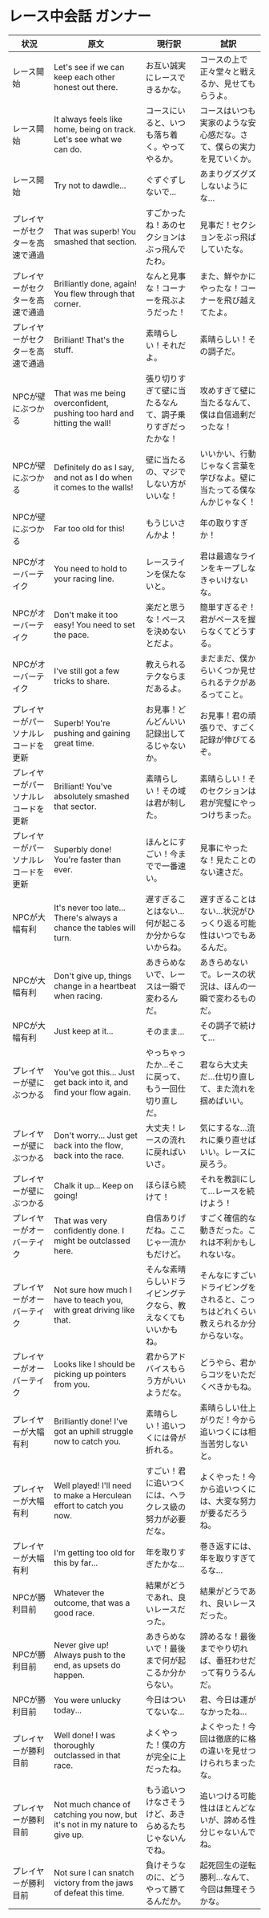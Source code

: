 # レース中会話 ガンナー

| 状況                 | 原文                                                                         | 現行訳                             | 試訳                                        |
| ------------------ | -------------------------------------------------------------------------- | ------------------------------- | ----------------------------------------- |
| レース開始              | Let's see if we can keep each other honest out there.                      | お互い誠実にレースできるかな。                 | コースの上で正々堂々と戦えるか、見せてもらうよ。                  |
| レース開始              | It always feels like home, being on track. Let's see what we can do.       | コースにいると、いつも落ち着く。やってやるか。         | コースはいつも実家のような安心感だな。さて、僕らの実力を見ていくか。        |
| レース開始              | Try not to dawdle...                                                       | ぐずぐずしないで...                     | あまりグズグズしないようにな…                           |
| プレイヤーがセクターを高速で通過   | That was superb! You smashed that section.                                 | すごかったね！あのセクションはぶっ飛んでたわ。         | 見事だ！セクションをぶっ飛ばしていたな。                      |
| プレイヤーがセクターを高速で通過   | Brilliantly done, again! You flew through that corner.                     | なんと見事な！コーナーを飛ぶようだった！            | また、鮮やかにやったな！コーナーを飛び越えてたよ。                 |
| プレイヤーがセクターを高速で通過   | Brilliant! That's the stuff.                                               | 素晴らしい！それだよ。                     | 素晴らしい！その調子だ。                              |
| NPCが壁にぶつかる         | That was me being overconfident, pushing too hard and hitting the wall!    | 張り切りすぎて壁に当たるなんて、調子乗りすぎだったかな！    | 攻めすぎて壁に当たるなんて、僕は自信過剰だったな！                 |
| NPCが壁にぶつかる         | Definitely do as I say, and not as I do when it comes to the walls!        | 壁に当たるの、マジでしない方がいいな！             | いいかい、行動じゃなく言葉を学びなよ。壁に当たってる僕なんかじゃなく！       |
| NPCが壁にぶつかる         | Far too old for this!                                                      | もうじいさんかよ！                       | 年の取りすぎか！                                  |
| NPCがオーバーテイク        | You need to hold to your racing line.                                      | レースラインを保たないと。                   | 君は最適なラインをキープしなきゃいけないな。                    |
| NPCがオーバーテイク        | Don't make it too easy! You need to set the pace.                          | 楽だと思うな！ペースを決めないとだよ。             | 簡単すぎるぞ！君がペースを握らなくてどうする。                   |
| NPCがオーバーテイク        | I've still got a few tricks to share.                                      | 教えられるテクならまだあるよ。                 | まだまだ、僕からいくつか見せられるテクがあるってこと。               |
| プレイヤーがパーソナルレコードを更新 | Superb! You're pushing and gaining great time.                             | お見事！どんどんいい記録出してるじゃないか。          | お見事！君の頑張りで、すごく記録が伸びてるぞ。                   |
| プレイヤーがパーソナルレコードを更新 | Brilliant! You've absolutely smashed that sector.                          | 素晴らしい！その域は君が制した。                | 素晴らしい！そのセクションは君が完璧にやっつけちまった。              |
| プレイヤーがパーソナルレコードを更新 | Superbly done! You're faster than ever.                                    | ほんとにすごい！今までで一番速い。               | 見事にやったな！見たことのない速さだ。                       |
| NPCが大幅有利           | It's never too late... There's always a chance the tables will turn.       | 遅すぎることはない...何が起こるか分からないからね。     | 遅すぎることはない…状況がひっくり返る可能性はいつでもあるんだ。          |
| NPCが大幅有利           | Don't give up, things change in a heartbeat when racing.                   | あきらめないで、レースは一瞬で変わるんだ。           | あきらめないで。レースの状況は、ほんの一瞬で変わるものだ。             |
| NPCが大幅有利           | Just keep at it...                                                         | そのまま...                         | その調子で続けて…                                 |
| プレイヤーが壁にぶつかる       | You've got this... Just get back into it, and find your flow again.        | やっちゃったか...そこに戻って、もう一回仕切り直しだ。    | 君なら大丈夫だ…仕切り直して、また流れを掴めばいい。                |
| プレイヤーが壁にぶつかる       | Don't worry... Just get back into the flow, back into the race.            | 大丈夫！レースの流れに戻ればいいさ。              | 気にするな…流れに乗り直せばいい。レースに戻ろう。                 |
| プレイヤーが壁にぶつかる       | Chalk it up... Keep on going!                                              | ほらほら続けて！                        | それを教訓にして…レースを続けよう！                        |
| プレイヤーがオーバーテイク      | That was very confidently done. I might be outclassed here.                | 自信ありげだね。ここじゃ一流かもだけど。            | すごく確信的な動きだった。これは不利かもしれないな。                |
| プレイヤーがオーバーテイク      | Not sure how much I have to teach you, with great driving like that.       | そんな素晴らしいドライビングテクなら、教えなくてもいいかもね。 | そんなにすごいドライビングをされると、こっちはどれくらい教えられるか分からないな。 |
| プレイヤーがオーバーテイク      | Looks like I should be picking up pointers from you.                       | 君からアドバイスもらう方がいいようだな。            | どうやら、君からコツをいただくべきかもね。                     |
| プレイヤーが大幅有利         | Brilliantly done! I've got an uphill struggle now to catch you.            | 素晴らしい！追いつくには骨が折れる。              | 素晴らしい仕上がりだ！今から追いつくには相当苦労しないと。             |
| プレイヤーが大幅有利         | Well played! I'll need to make a Herculean effort to catch you now.        | すごい！君に追いつくには、ヘラクレス級の努力が必要だな。    | よくやった！今から追いつくには、大変な努力が要るだろうね。             |
| プレイヤーが大幅有利         | I'm getting too old for this by far...                                     | 年を取りすぎたかな...                    | 巻き返すには、年を取りすぎてるな…                         |
| NPCが勝利目前           | Whatever the outcome, that was a good race.                                | 結果がどうであれ、良いレースだった。              | 結果がどうであれ、良いレースだった。                        |
| NPCが勝利目前           | Never give up! Always push to the end, as upsets do happen.                | あきらめないで！最後まで何が起こるか分からない。        | 諦めるな！最後までやり切れば、番狂わせだって有りうるんだ。             |
| NPCが勝利目前           | You were unlucky today...                                                  | 今日はついてないな...                    | 君、今日は運がなかったね…                             |
| プレイヤーが勝利目前         | Well done! I was thoroughly outclassed in that race.                       | よくやった！僕の方が完全に上だったね。             | よくやった！今回は徹底的に格の違いを見せつけられちまったな。            |
| プレイヤーが勝利目前         | Not much chance of catching you now, but it's not in my nature to give up. | もう追いつけなさそうけど、あきらめるたちじゃないんでね。    | 追いつける可能性はほとんどないが、諦める性分じゃないんでね。            |
| プレイヤーが勝利目前         | Not sure I can snatch victory from the jaws of defeat this time.           | 負けそうなのに、どうやって勝てるんだか。            | 起死回生の逆転勝利…なんて、今回は無理そうかな。                  |
